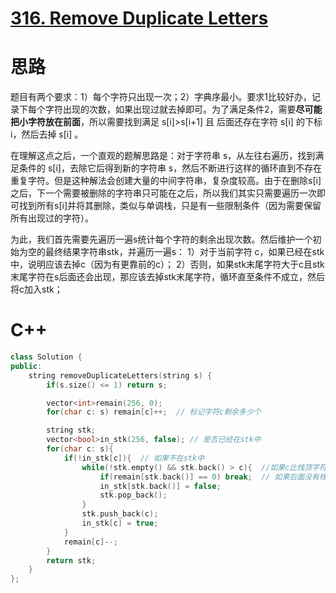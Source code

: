 # [316. Remove Duplicate Letters](https://leetcode.cn/problems/remove-duplicate-letters/)

# 思路
题目有两个要求：1）每个字符只出现一次；2）字典序最小。要求1比较好办，记录下每个字符出现的次数，如果出现过就去掉即可。为了满足条件2，需要**尽可能把小字符放在前面**，所以需要找到满足 s[i]>s[i+1] 且 后面还存在字符 s[i] 的下标 i，然后去掉 s[i] 。

在理解这点之后，一个直观的题解思路是：对于字符串 s，从左往右遍历，找到满足条件的 s[i]，去除它后得到新的字符串 s，然后不断进行这样的循环直到不存在重复字符。但是这种解法会创建大量的中间字符串，复杂度较高。由于在删除s[i]之后，下一个需要被删除的字符串只可能在之后，所以我们其实只需要遍历一次即可找到所有s[i]并将其删除，类似与单调栈，只是有一些限制条件（因为需要保留所有出现过的字符）。

为此，我们首先需要先遍历一遍s统计每个字符的剩余出现次数。然后维护一个初始为空的最终结果字符串stk，并遍历一遍s：
1）对于当前字符 c，如果已经在stk中，说明应该去掉c（因为有更靠前的c）；
2）否则，如果stk末尾字符大于c且stk末尾字符在s后面还会出现，那应该去掉stk末尾字符，循环直至条件不成立，然后将c加入stk；

# C++

```C++
class Solution {
public:
    string removeDuplicateLetters(string s) {
        if(s.size() <= 1) return s;

        vector<int>remain(256, 0);
        for(char c: s) remain[c]++;  // 标记字符c剩余多少个

        string stk;
        vector<bool>in_stk(256, false); // 是否已经在stk中
        for(char c: s){
            if(!in_stk[c]){  // 如果不在stk中
                while(!stk.empty() && stk.back() > c){  //如果c比栈顶字符小
                    if(remain[stk.back()] == 0) break;  // 如果后面没有栈顶字符,那么不应该pop
                    in_stk[stk.back()] = false;
                    stk.pop_back();
                }
                stk.push_back(c);
                in_stk[c] = true;
            }
            remain[c]--;
        }
        return stk;
    }
};
```